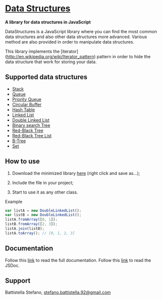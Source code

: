 [Data Structures](https://github.com/Bishop92/JavaScript-Data-Structures)
=================
**A library for data structures in JavaScript**

DataStructures is a JavaScript library where you can find the most common data structures and also other data
structures more advanced. Various method are also provided in order to manipulate data structures.

This library implements the [iterator] (http://en.wikipedia.org/wiki/Iterator_pattern) pattern in order to hide
the data structure that work for storing your data.

Supported data structures
-------------------------
- [Stack](https://github.com/Bishop92/JavaScript-Data-Structures/wiki/Stack)
- [Queue](https://github.com/Bishop92/JavaScript-Data-Structures/wiki/Queue)
- [Priority Queue](https://github.com/Bishop92/JavaScript-Data-Structures/wiki/Priority-Queue)
- [Circular Buffer](https://github.com/Bishop92/JavaScript-Data-Structures/wiki/Circular-Buffer)
- [Hash Table](https://github.com/Bishop92/JavaScript-Data-Structures/wiki/Hash-Table)
- [Linked List](https://github.com/Bishop92/JavaScript-Data-Structures/wiki/Linked-List)
- [Double Linked List](https://github.com/Bishop92/JavaScript-Data-Structures/wiki/Double-Linked-List)
- [Binary search Tree](https://github.com/Bishop92/JavaScript-Data-Structures/wiki/Binary-search-tree)
- [Red-Black Tree](https://github.com/Bishop92/JavaScript-Data-Structures/wiki/Red-Black-Tree)
- [Red-Black Tree List](https://github.com/Bishop92/JavaScript-Data-Structures/wiki/Red-Black-Tree-List)
- [B-Tree](https://github.com/Bishop92/JavaScript-Data-Structures/wiki/B-Tree)
- [Set](https://github.com/Bishop92/JavaScript-Data-Structures/wiki/Set)

How to use
----------
1. Download the minimized library [here](https://raw.githubusercontent.com/Bishop92/JavaScript-Data-Structures/master/DataStructuresMinimized.js) (right click and save as...);

2. Include the file in your project;

3. Start to use it as any other class.

Example

```JavaScript
var listA = new DoubleLinkedList();
var listB = new DoubleLinkedList();
listA.fromArray([0, 1]);
listB.fromArray([2, 3]);
listA.join(listB);
listA.toArray(); // [0, 1, 2, 3]
```

Documentation
-------------
Follow this [link](https://github.com/Bishop92/JavaScript-Data-Structures/wiki) to read the full documentation.
Follow this [link](https://rawgit.com/Bishop92/JavaScript-Data-Structures/master/doc/index.html) to read the JSDoc.

Support
-------
Battistella Stefano, [stefano.battistella.92@gmail.com](mailto:stefano.battistella.92@gmail.com)
